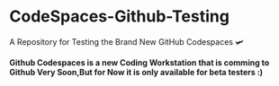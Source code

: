 # CodeSpaces-Github-Testing
A Repository for Testing the Brand New GitHub Codespaces 🛩

**Github Codespaces is a new Coding Workstation that is comming to Github Very Soon,But for Now it is only available for beta testers :)**
